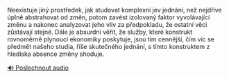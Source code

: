 
Neexistuje jiný prostředek, jak studovat komplexní jev jednání, než nejdříve úplně abstrahovat od změn, potom zavést izolovaný faktor vyvolávající změnu a nakonec analyzovat jeho vliv za předpokladu, že ostatní věci zůstávají stejné. Dále je absurdní věřit, že služby, které konstrukt rovnoměrně plynoucí ekonomiky poskytuje, jsou tím cennější, čím víc se předmět našeho studia, říše skutečného jednání, s tímto konstruktem z hlediska absence změny shoduje.

[🔊 Poslechnout audio](/data/7-paragraphs/audio/chapter_48/para_007-Neexistuje-jin-prostedek-jak-studovat-komplexn.mp3)

